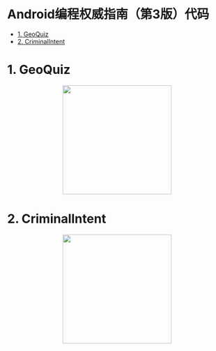 <h1>Android编程权威指南（第3版）代码</h1>
<!-- TOC -->

- [1. GeoQuiz](#1-GeoQuiz)
- [2. CriminalIntent](#2-CriminalIntent)

<!-- /TOC -->
# 1. GeoQuiz

<p align = "center">
<img src="https://raw.githubusercontent.com/ZoharAndroid/MarkdownImages/master/2019-07/geoquiz.gif" width = "250px"/>
</p>

# 2. CriminalIntent

<p align = "center">
<img src="https://raw.githubusercontent.com/ZoharAndroid/AndroidProgramming3ed/master/img/CrimeIntent.gif" width = "250px"/>
</p>
